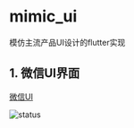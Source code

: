 # mimic_ui
模仿主流产品UI设计的flutter实现

## 1. 微信UI界面

[微信UI](wechat_ui/)

![status](https://github.com/jielyu/mimic_ui/actions/workflows/wechat_ui_flutter.yml/badge.svg)

